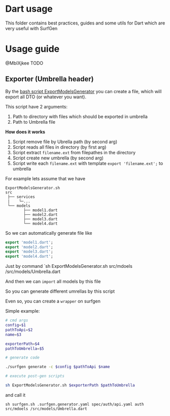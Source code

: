 # Dart usage

This folder contains best practices, guides and some utils for Dart which are very useful with SurfGen

# Usage guide

@MbIXjkee TODO

## Exporter (Umbrella header)

By the [bash script ExportModelsGenerator](./ExportModelsGenerator.sh) you can create a file, which will export all DTO (or whatever you want). 

This script have 2 arguments:
1. Path to directory with files which should be exported in umbrella
2. Path to Umbrella file

**How does it works**

1. Script remove file by Ubrella path (by second arg)
2. Script reads all files in directory (by first arg)
3. Script extract `filename.ext` from filepathes in the directory
4. Script create new umbrella (by second arg)
5. Script write each `filename.ext` with template `export 'filename.ext';` to umbrella


For example lets assume that we have 
```
ExportModelsGenerator.sh
src
 ├── services
 |    └─...
 └── models
        ├── model1.dart
        ├── model2.dart
        ├── model3.dart
        └── model4.dart
```
So we can automatically generate file like
```Dart
export 'model1.dart';
export 'model2.dart';
export 'model3.dart';
export 'model4.dart';
```

Just by command `sh ExportModelsGenerator.sh src/mdoels /src/models/Umbrella.dart

And then we can `import` all models by this file

So you can generate different umrellas by this script

Even so, you can create a `wrapper` on surfgen

Simple example:

```Bash
# cmd args
config=$1
pathToApi=$2
name=$3

exporterPath=$4
pathToUmbrella=$5

# generate code

./surfgen generate -c $config $pathToApi $name

# execute post-gen scripts

sh ExportModelsGenerator.sh $exporterPath $pathToUmbrella
```

and call it 

```Shell
sh surfgen.sh .surfgen.generator.yaml spec/auth/api.yaml auth src/mdoels /src/models/Umbrella.dart
```
